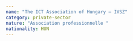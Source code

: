 ```yaml
---
name: "The ICT Association of Hungary – IVSZ"
category: private-sector
nature: "Association professionnelle "
nationality: HUN
---
```

    